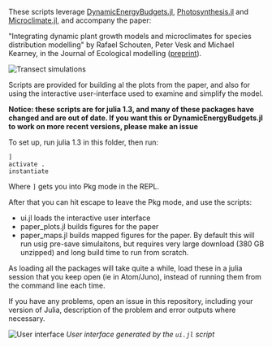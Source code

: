 These scripts leverage [DynamicEnergyBudgets.jl](https://github.com/rafaqz/DynamicEnergyBudgets.jl), 
[Photosynthesis.jl](https://github.com/rafaqz/Photosynthesis.jl) and [Microclimate.jl](https://github.com/rafaqz/Microclimate.jl), 
and accompany the paper:

"Integrating dynamic plant growth models and microclimates for species
distribution modelling" by Rafael Schouten, Peter Vesk and Michael Kearney, in the
Journal of Ecological modelling ([preprint](https://ecoevorxiv.org/ja4m6)).

![Transect simulations](https://media.githubusercontent.com/media/rafaqz/DEBplant/master/plots/transect_multiplot.png)

Scripts are provided for building al the plots from the paper, and also for
using the interactive user-interface used to examine and simplify the model.

__Notice: these scripts are for julia 1.3, and many of these packages have
changed and are out of date. If you want this or DynamicEnergyBudgets.jl to work
on more recent versions, please make an issue__


To set up, run julia 1.3 in this folder, then run:

```julia-repl
]
activate .
instantiate
```

Where `]` gets you into Pkg mode in the REPL. 

After that you can hit escape to leave the Pkg mode, and use the scripts:

- ui.jl loads the interactive user interface
- paper_plots.jl builds figures for the paper
- paper_maps.jl builds mapped figures for the paper. By default this will run usig pre-save
  simulaitons, but requires very large download (380 GB unzipped) and long build time
  to run from scratch.

As loading all the packages will take quite a while, load these in a julia
session that you keep open (ie in Atom/Juno), instead of running them from the
command line each time.

If you have any problems, open an issue in this repository, including your
version of Julia, description of the problem and error outputs where necessary.


![User interface](https://media.githubusercontent.com/media/rafaqz/DEBplant/master/plots/ui.png)
_User interface generated by the `ui.jl` script_
